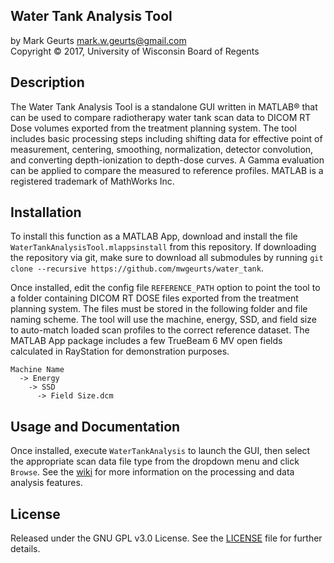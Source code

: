 ## Water Tank Analysis Tool

by Mark Geurts <mark.w.geurts@gmail.com>
<br>Copyright &copy; 2017, University of Wisconsin Board of Regents

## Description

The Water Tank Analysis Tool is a standalone GUI written in MATLAB&reg; that can be used
to compare radiotherapy water tank scan data to DICOM RT Dose volumes exported from the 
treatment planning system. The tool includes basic processing steps including shifting 
data for effective point of measurement, centering, smoothing, normalization, detector 
convolution, and converting depth-ionization to depth-dose curves. A Gamma evaluation 
can be applied to compare the measured to reference profiles. MATLAB is a registered 
trademark of MathWorks Inc. 

## Installation

To install this function as a MATLAB App, download and install the file 
`WaterTankAnalysisTool.mlappsinstall` from this repository. If downloading the repository 
via git, make sure to download all submodules by running 
`git clone --recursive https://github.com/mwgeurts/water_tank`.

Once installed, edit the config file `REFERENCE_PATH` option to point the tool to a folder
containing DICOM RT DOSE files exported from the treatment planning system. The files 
must be stored in the following folder and file naming scheme. The tool will use the 
machine, energy, SSD, and field size to auto-match loaded scan profiles to the correct 
reference dataset. The MATLAB App package includes a few TrueBeam 6 MV open fields 
calculated in RayStation for demonstration purposes.

```
Machine Name
  -> Energy
    -> SSD
      -> Field Size.dcm
```

## Usage and Documentation

Once installed, execute `WaterTankAnalysis` to launch the GUI, then select the appropriate
scan data file type from the dropdown menu and click `Browse`. See the [wiki](../../wiki) 
for more information on the processing and data analysis features.

## License

Released under the GNU GPL v3.0 License. See the [LICENSE](LICENSE) file for further 
details.
